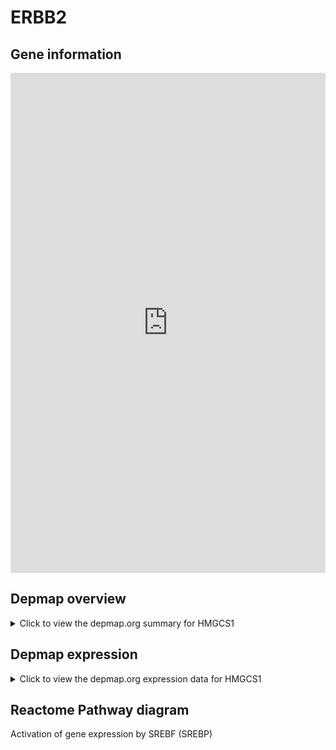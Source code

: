 <h1>ERBB2</h1>

<h2>Gene information</h2>
<iframe src="https://depmap.org/portal/gene/HMGCS1?tab=about" style="border:none;width:100%;height:800px"></iframe>

<h2>Depmap overview</h2>
<details>
  <summary>Click to view the depmap.org summary for HMGCS1</summary>
  <iframe src="https://depmap.org/portal/gene/HMGCS1?tab=overview" style="border:none;width:100%;height:800px"></iframe>
</details>

<h2>Depmap expression</h2>
<details>
  <summary>Click to view the depmap.org expression data for HMGCS1</summary>
  <iframe src="https://depmap.org/portal/gene/HMGCS1?tab=characterization" style="border:none;width:100%;height:800px"></iframe>
</details>



<h2>Reactome Pathway diagram</h2>
Activation of gene expression by SREBF (SREBP)
<div id="diagramHolder"></div>

<script>
    //Creating the Reactome Diagram widget
    //Take into account a proxy needs to be set up in your server side pointing to www.reactome.org
    function onReactomeDiagramReady(){  //This function is automatically called when the widget code is ready to be used
        var diagram = Reactome.Diagram.create({
            "placeHolder" : "diagramHolder",
            "width" : 900,
            "height" : 500
        });

        //Initialising it to the "Hemostasis" pathway
        diagram.loadDiagram("R-HSA-2426168");

        //Adding different listeners

        diagram.onDiagramLoaded(function (loaded) {
            console.info("Loaded ", loaded);
            diagram.flagItems("BAD");
	    diagram.flagItems("Q92934");
            if (loaded == "R-HSA-2426168") diagram.selectItem("R-HSA-2426168");
        });

     }
</script>



